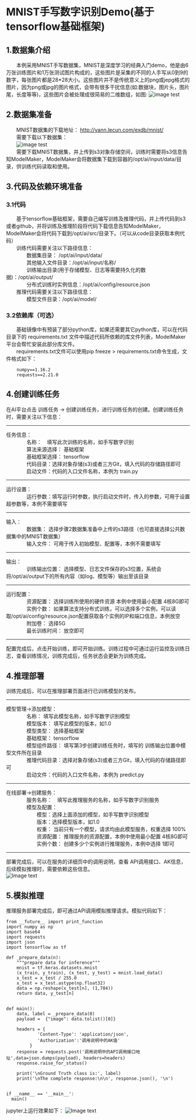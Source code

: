 # MNIST手写数字识别Demo(基于tensorflow基础框架)
## 1.数据集介绍  
　　本例采用MNIST手写数据集，MNIST是深度学习的经典入门demo，他是由6万张训练图片和1万张测试图片构成的，这些图片是采集的不同的人手写从0到9的数字，每张图片都是28*28大小。这些图片并不是传统意义上的png或jepg格式的图片，因为png或jpg的图片格式，会带有很多干扰信息(如:数据块，图片头，图片尾，长度等等)，这些图片会被处理成很简易的二维数组，如图:
  ![image test](https://raw.githubusercontent.com/AiModelMaker/ModelMaker/master/Use-Machine-Learning-Frameworks-with-ModelMaker/tensorflow/demo%20MNIST/images/mnist.png)
## 2.数据集准备
　　MNIST数据集的下载地址： http://yann.lecun.com/exdb/mnist/  
　　需要下载以下数据集：  
　　![image test](https://raw.githubusercontent.com/AiModelMaker/ModelMaker/master/Use-Machine-Learning-Frameworks-with-ModelMaker/tensorflow/demo%20MNIST/images/mnist-dataset.png)  
　　需要下载MNIST数据集，并上传到s3对象存储空间，训练时需要将s3信息告知ModelMaker，ModelMaker会将数据集下载到容器的/opt/ai/input/data/目录，供训练代码读取和使用。  
## 3.代码及依赖环境准备
### 3.1代码
　　基于tensorflow基础框架，需要自己编写训练及推理代码，并上传代码到s3或者github，并将训练及推理阶段将代码下载信息告知ModelMaker，ModelMaker会将代码下载到/opt/ai/src/目录下。（可以从code目录获取本例代码）  
　　训练代码需要关注以下路径信息：  
　　　　数据集目录： /opt/ai/input/data/  
　　　　其他输入文件目录：/opt/ai/input/名称/  
　　　　训练输出目录(用于存储模型、日志等需要持久化的数据)：/opt/ai/output/  
　　　　分布式训练时实例信息：/opt/ai/config/resource.json  
　　推理代码需要关注以下路径信息：  
　　　　模型文件目录：/opt/ai/model/  
### 3.2依赖库（可选）
　　基础镜像中有预装了部分python库，如果还需要其它python库，可以在代码目录下的 requirements.txt 文件中描述代码所依赖的库文件列表，ModelMaker平台会帮忙安装此部分库文件。  
　　requirements.txt文件可以使用pip freeze > requirements.txt命令生成，文件格式如下：  

        numpy==1.16.2
        requests==2.21.0
## 4.创建训练任务
在AI平台点击 训练任务 -> 创建训练任务，进行训练任务的创建。创建训练任务时，需要关注以下信息：  
_ _ _
任务信息：  
　　　　名称：　填写此次训练的名称，如手写数字识别  
　　　　算法来源选择： 基础框架  
　　　　基础框架选择： tensorflow  
　　　　代码目录：选择对象存储(s3)或者三方Git，填入代码的存储路径即可  
　　　　启动文件：代码的入口文件名称，本例为 train.py  
_ _ _
运行设置：  
　　　　运行参数：填写运行时参数，执行启动文件时，传入的参数，可用于设置超参数等，本例不需要填写  
_ _ _
输入：  
　　　　数据集： 选择步骤2数据集准备中上传的s3路径（也可直接选择公共数据集中的MNIST数据集）  
　　　　输入文件： 可用于传入初始模型、配置等，本例不需要填写  
_ _ _
输出：  
　　　　训练输出位置： 选择模型、日志文件保存的s3位置，系统会将/opt/ai/output下的所有内容（如log、模型等）输出至该目录  
_ _ _
运行配置：  
　　　　资源配置： 选择训练所使用的硬件资源 本例中使用最小配置 4核8G即可  
　　　　实例个数： 如果算法支持分布式训练，可以选择多个实例，可以读取/opt/ai/config/resource.json配置获取各个实例的IP和端口信息，本例放空
　　　　附加卷： 选择5G  
　　　　最长训练时间： 放空即可  
_ _ _
配置完成后，点击开始训练，即可开始训练。训练过程中可通过运行监控及训练日志，查看训练情况，训练完成后，任务状态会更新为训练完成。  
## 4.推理部署
训练完成后，可以在推理部署页面进行已训练模型的发布。  
_ _ _
模型管理->添加模型：  
　　　　名称： 填写此模型名称，如手写数字识别模型  
　　　　模型版本： 填写此模型的版本，如1.0  
　　　　模型类型： 选择基础框架  
　　　　基础框架： tensorflow  
　　　　模型组件路径： 填写第3步创建训练任务时，填写的 训练输出位置中模型文件所在目录  
　　　　推理代码目录：选择对象存储(s3)或者三方Git，填入代码的存储路径即可  
　　　　启动文件：代码的入口文件名称，本例为 predict.py  
_ _ _
在线部署->创建服务：  
　　　　服务名称：　填写此推理服务的名称，如手写数字识别服务  
　　　　模型及配置：  
　　　　　　模型：选择上面添加的模型，如手写数字识别模型  
　　　　　　版本：选择模型版本，如1.0  
　　　　　　权重： 当前只有一个模型，请求均由此模型服务，权重选择 100%  
　　　　　　资源配置： 推理服务的资源配置，本例中使用最小配置 4核8G即可  
　　　　　　实例个数： 创建多少个实例进行推理服务，本例中选择 1即可  
_ _ _
部署完成后，可以在服务的详细页中的调用说明，查看 API调用接口、AK信息，后续模拟推理时，需要依赖这些信息。  
![Image text](https://raw.githubusercontent.com/AiModelMaker/ModelMaker/master/Use-Machine-Learning-Frameworks-with-ModelMaker/tensorflow/demo%20MNIST/images/predict_info.png)
## 5.模拟推理
推理服务部署完成后，即可通过API调用模拟推理请求。模拟代码如下：  
```
from __future__ import print_function
import numpy as np
import base64
import requests
import json
import tensorflow as tf

def _prepare_data(n):
    """prepare data for inference"""
    mnist = tf.keras.datasets.mnist
    (x_train, y_train), (x_test, y_test) = mnist.load_data()
    x_test = x_test / 255.0
    x_test = x_test.astype(np.float32)
    data = np.reshape(x_test[n], (1,784))
    return data, y_test[n]


def main():
    data, label = _prepare_data(0)
    payload =  {"image": data.tolist()[0]}

    headers = {
            'Content-Type': 'application/json',
            'Authorization':'调用说明中的AK值'
         }
    response = requests.post('调用说明中的API调用接口地址',data=json.dumps(payload), headers=headers)
    response.raise_for_status()
    
    print('\nGround Truth class is:', label)   
    print('\nThe complete response:\n\n', response.json(), '\n')


if __name__ == '__main__':
  main()
```
jupyter上运行效果如下：
![Image text](https://raw.githubusercontent.com/AiModelMaker/ModelMaker/master/Use-Machine-Learning-Frameworks-with-ModelMaker/tensorflow/demo%20MNIST/images/predict_request.png)
